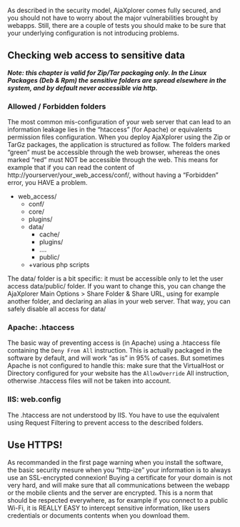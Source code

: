 As described in the security model, AjaXplorer comes fully secured, and you should not have to worry about the major vulnerabilities brought by webapps. Still, there are a couple of tests you should make to be sure that your underlying configuration is not introducing problems.

## Checking web access to sensitive data
**_Note: this chapter is valid for Zip/Tar packaging only. In the Linux Packages (Deb & Rpm) the sensitive folders are spread elsewhere in the system, and by default never accessible via http._**

### Allowed / Forbidden folders
The most common mis-configuration of your web server that can lead to an information leakage lies in the “htaccess” (for Apache) or equivalents permission files configuration. When you deploy AjaXplorer using the Zip or TarGz packages, the application is structured as follow. The folders marked “green” must be accessible through the web browser, whereas the ones marked “red” must NOT be accessible through the web. This means for example that if you can read the content of http://yourserver/your_web_access/conf/, without having a “Forbidden” error, you HAVE a problem.

+ web_access/
    - conf/
    - core/
    - plugins/
    - data/
        * cache/
        * plugins/
        * ….
        * public/
    - +various php scripts

The data/ folder is a bit specific: it must be accessible only to let the user access data/public/ folder. If you want to change this, you can change the AjaXplorer Main Options > Share Folder & Share URL, using for example another folder, and declaring an alias in your web server. That way, you can safely disable all access for data/

### Apache: .htaccess
The basic way of preventing access is (in Apache) using a .htaccess file containing the `Deny From All` instruction. This is actually packaged in the software by default, and will work “as is” in 95% of cases. But sometimes Apache is not configured to handle this: make sure that the VirtualHost or Directory configured for your website has the `AllowOverride` All instruction, otherwise .htaccess files will not be taken into account.

### IIS: web.config
The .htaccess are not understood by IIS. You have to use the equivalent using Request Filtering to prevent access to the described folders.

## Use HTTPS!
As recommanded in the first page warning when you install the software, the basic security mesure when you “http-ize” your information is to always use an SSL-encrypted connexion! Buying a certificate for your domain is not very hard, and will make sure that all communications between the webapp or the mobile clients and the server are encrypted. This is a norm that should be respected everywhere, as for example if you connect to a public Wi-Fi, it is REALLY EASY to intercept sensitive information, like users credentials or documents contents when you download them.